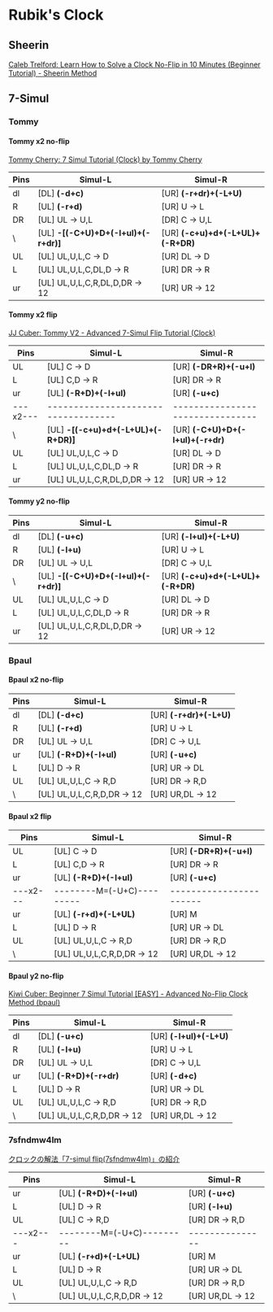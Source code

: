 # Rubik's Clock

## Sheerin
[Caleb Trelford: Learn How to Solve a Clock No-Flip in 10 Minutes (Beginner Tutorial) - Sheerin Method](https://www.youtube.com/watch?v=bHuuXDr_oYQ)

## 7-Simul

### Tommy

#### Tommy x2 no-flip
[Tommy Cherry: 7 Simul Tutorial (Clock) by Tommy Cherry](https://www.youtube.com/watch?v=ZX5ssGWUGb4)

| **Pins** | **Simul-L**                          | **Simul-R**                       |
|----------|--------------------------------------|-----------------------------------|
| dl       | [DL] **(-d+c)**                      | [UR] **(-r+dr)+(-L+U)**           |
| R        | [UL] **(-r+d)**                      | [UR] U → L                        |
| DR       | [UL] UL → U,L                        | [DR] C → U,L                      |
| \        | [UL] **-[(-C+U)+D+(-l+ul)+(-r+dr)]** | [UR] **(-c+u)+d+(-L+UL)+(-R+DR)** |
| UL       | [UL] UL,U,L,C → D                    | [UR] DL → D                       |
| L        | [UL] UL,U,L,C,DL,D → R               | [UR] DR → R                       |
| ur       | [UL] UL,U,L,C,R,DL,D,DR → 12         | [UR] UR → 12                      |

#### Tommy x2 flip
[JJ Cuber: Tommy V2 - Advanced 7-Simul Flip Tutorial (Clock)](https://www.youtube.com/watch?v=A1iUwpWzyXw)

| **Pins** | **Simul-L**                          | **Simul-R**                       |
|----------|--------------------------------------|-----------------------------------|
| UL       | [UL] C → D                           | [UR] **(-DR+R)+(-u+l)**           |
| L        | [UL] C,D → R                         | [UR] DR → R                       |
| ur       | [UL] **(-R+D)+(-l+ul)**              | [UR] **(-u+c)**                   |
| ---x2--- | -----------------------------------  | --------------------------------  |
| \        | [UL] **-[(-c+u)+d+(-L+UL)+(-R+DR)]** | [UR] **(-C+U)+D+(-l+ul)+(-r+dr)** |
| UL       | [UL] UL,U,L,C → D                    | [UR] DL → D                       |
| L        | [UL] UL,U,L,C,DL,D → R               | [UR] DR → R                       |
| ur       | [UL] UL,U,L,C,R,DL,D,DR → 12         | [UR] UR → 12                      |

#### Tommy y2 no-flip

| **Pins** | **Simul-L**                          | **Simul-R**                       |
|----------|--------------------------------------|-----------------------------------|
| dl       | [DL] **(-u+c)**                      | [UR] **(-l+ul)+(-L+U)**           |
| R        | [UL] **(-l+u)**                      | [UR] U → L                        |
| DR       | [UL] UL → U,L                        | [DR] C → U,L                      |
| \        | [UL] **-[(-C+U)+D+(-l+ul)+(-r+dr)]** | [UR] **(-c+u)+d+(-L+UL)+(-R+DR)** |
| UL       | [UL] UL,U,L,C → D                    | [UR] DL → D                       |
| L        | [UL] UL,U,L,C,DL,D → R               | [UR] DR → R                       |
| ur       | [UL] UL,U,L,C,R,DL,D,DR → 12         | [UR] UR → 12                      |

### Bpaul

#### Bpaul x2 no-flip

| **Pins** | **Simul-L**               | **Simul-R**             |
|----------|---------------------------|-------------------------|
| dl       | [DL] **(-d+c)**           | [UR] **(-r+dr)+(-L+U)** |
| R        | [UL] **(-r+d)**           | [UR] U → L              |
| DR       | [UL] UL → U,L             | [DR] C → U,L            |
| ur       | [UL] **(-R+D)+(-l+ul)**   | [UR] **(-u+c)**         |
| L        | [UL] D → R                | [UR] UR → DL            |
| UL       | [UL] UL,U,L,C → R,D       | [UR] DR → R,D           |
| \        | [UL] UL,U,L,C,R,D,DR → 12 | [UR] UR,DL → 12         |

#### Bpaul x2 flip

| **Pins** | **Simul-L**               | **Simul-R**             |
|----------|---------------------------|-------------------------|
| UL       | [UL] C → D                | [UR] **(-DR+R)+(-u+l)** |
| L        | [UL] C,D → R              | [UR] DR → R             |
| ur       | [UL] **(-R+D)+(-l+ul)**   | [UR] **(-u+c)**         |
| ---x2--- | --------M=(-U+C)--------- | ----------------------- |
| ur       | [UL] **(-r+d)+(-L+UL)**   | [UR] M                  |
| L        | [UL] D → R                | [UR] UR → DL            |
| UL       | [UL] UL,U,L,C → R,D       | [UR] DR → R,D           |
| \        | [UL] UL,U,L,C,R,D,DR → 12 | [UR] UR,DL → 12         |

#### Bpaul y2 no-flip
[Kiwi Cuber: Beginner 7 Simul Tutorial [EASY] - Advanced No-Flip Clock Method (bpaul)](https://www.youtube.com/watch?v=HGlJo6yqUkc)

| **Pins** | **Simul-L**               | **Simul-R**             |
|----------|---------------------------|-------------------------|
| dl       | [DL] **(-u+c)**           | [UR] **(-l+ul)+(-L+U)** |
| R        | [UL] **(-l+u)**           | [UR] U → L              |
| DR       | [UL] UL → U,L             | [DR] C → U,L            |
| ur       | [UL] **(-R+D)+(-r+dr)**   | [UR] **(-d+c)**         |
| L        | [UL] D → R                | [UR] UR → DL            |
| UL       | [UL] UL,U,L,C → R,D       | [UR] DR → R,D           |
| \        | [UL] UL,U,L,C,R,D,DR → 12 | [UR] UR,DL → 12         |

### 7sfndmw4lm
[クロックの解法「7-simul flip(7sfndmw4lm)」の紹介](https://note.com/squid_sushi/n/nc1c62514b0f1)

| **Pins** | **Simul-L**               | **Simul-R**     |
|----------|---------------------------|-----------------|
| ur       | [UL] **(-R+D)+(-l+ul)**   | [UR] **(-u+c)** |
| L        | [UL] D → R                | [UR] **(-l+u)** |
| UL       | [UL] C → R,D              | [UR] DR → R,D   |
| ---x2--- | --------M=(-U+C)--------- | --------------- |
| ur       | [UL] **(-r+d)+(-L+UL)**   | [UR] M          |
| L        | [UL] D → R                | [UR] UR → DL    |
| UL       | [UL] UL,U,L,C → R,D       | [UR] DR → R,D   |
| \        | [UL] UL,U,L,C,R,D,DR → 12 | [UR] UR,DL → 12 |
